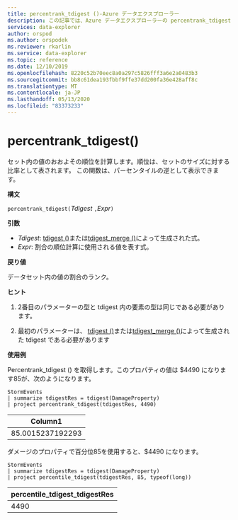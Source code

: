 ```yaml
---
title: percentrank_tdigest ()-Azure データエクスプローラー
description: この記事では、Azure データエクスプローラーの percentrank_tdigest () について説明します。
services: data-explorer
author: orspod
ms.author: orspodek
ms.reviewer: rkarlin
ms.service: data-explorer
ms.topic: reference
ms.date: 12/10/2019
ms.openlocfilehash: 8220c52b70eec8a0a297c5826fff3a6e2a0483b3
ms.sourcegitcommit: bb8c61dea193fbbf9ffe37dd200fa36e428aff8c
ms.translationtype: MT
ms.contentlocale: ja-JP
ms.lasthandoff: 05/13/2020
ms.locfileid: "83373233"
---
```

# <a name="percentrank_tdigest"></a>percentrank_tdigest()

セット内の値のおおよその順位を計算します。順位は、セットのサイズに対する比率として表されます。 この関数は、パーセンタイルの逆として表示できます。

**構文**

`percentrank_tdigest(`*Tdigest* `,`*Expr*`)`

**引数**

* *Tdigest*: [tdigest ()](tdigest-aggfunction.md)または[tdigest_merge ()](tdigest-merge-aggfunction.md)によって生成された式。
* *Expr*: 割合の順位計算に使用される値を表す式。

**戻り値**

データセット内の値の割合のランク。

**ヒント**

1) 2番目のパラメーターの型と tdigest 内の要素の型は同じである必要があります。

2) 最初のパラメーターは、 [tdigest ()](tdigest-aggfunction.md)または[tdigest_merge ()](tdigest-merge-aggfunction.md)によって生成された tdigest である必要があります

**使用例**

Percentrank_tdigest () を取得します。このプロパティの値は $4490 になります85が、次のようになります。

<!-- csl: https://help.kusto.windows.net:443/Samples -->
```kusto
StormEvents
| summarize tdigestRes = tdigest(DamageProperty)
| project percentrank_tdigest(tdigestRes, 4490)

```

|Column1|
|---|
|85.0015237192293|


ダメージのプロパティで百分位85を使用すると、$4490 になります。

<!-- csl: https://help.kusto.windows.net:443/Samples -->
```kusto
StormEvents
| summarize tdigestRes = tdigest(DamageProperty)
| project percentile_tdigest(tdigestRes, 85, typeof(long))

```

|percentile_tdigest_tdigestRes|
|---|
|4490|
